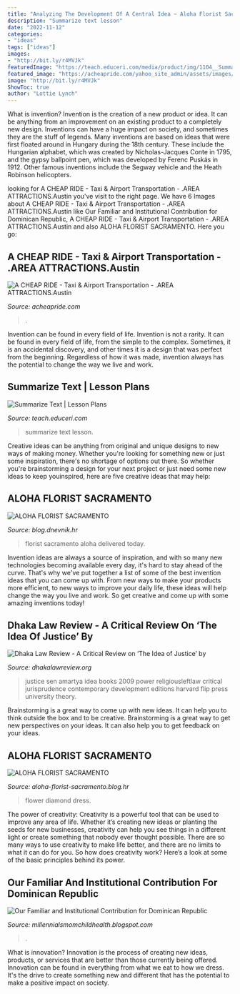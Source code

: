 ```yaml
---
title: "Analyzing The Development Of A Central Idea ~ Aloha Florist Sacramento"
description: "Summarize text lesson"
date: "2022-11-12"
categories:
- "ideas"
tags: ["ideas"]
images:
- "http://bit.ly/r4MVJk"
featuredImage: "https://teach.educeri.com/media/product/img/1104__Summarize_Text_Thumb.jpg"
featured_image: "https://acheapride.com/yahoo_site_admin/assets/images/A_Cheap_Ride_-_Web_Site_Photos_-_Bass_Concert_Hall_-_09-11.241194639_std.jpg"
image: "http://bit.ly/r4MVJk"
ShowToc: true
author: "Lottie Lynch"
---
```



What is invention?
Invention is the creation of a new product or idea. It can be anything from an improvement on an existing product to a completely new design. Inventions can have a huge impact on society, and sometimes they are the stuff of legends.
Many inventions are based on ideas that were first floated around in Hungary during the 18th century. These include the Hungarian alphabet, which was created by Nicholas-Jacques Conte in 1795, and the gypsy ballpoint pen, which was developed by Ferenc Puskás in 1912. Other famous inventions include the Segway vehicle and the Heath Robinson helicopters.

	

		
looking for A CHEAP RIDE - Taxi &amp; Airport Transportation - .AREA ATTRACTIONS.Austin you've visit to the right page. We have 6 Images about A CHEAP RIDE - Taxi &amp; Airport Transportation - .AREA ATTRACTIONS.Austin like Our Familiar and Institutional Contribution for Dominican Republic, A CHEAP RIDE - Taxi &amp; Airport Transportation - .AREA ATTRACTIONS.Austin and also ALOHA FLORIST SACRAMENTO. Here you go:
		
    
## A CHEAP RIDE - Taxi &amp; Airport Transportation - .AREA ATTRACTIONS.Austin

<img loading=lazy src="https://acheapride.com/yahoo_site_admin/assets/images/A_Cheap_Ride_-_Web_Site_Photos_-_Bass_Concert_Hall_-_09-11.241194639_std.jpg" onerror="this.onerror=null;this.src='https://tse3.mm.bing.net/th?id=OIP.TlrDILiZ3p47LH9p77VxPQAAAA&amp;pid=15.1';" alt="A CHEAP RIDE - Taxi &amp; Airport Transportation - .AREA ATTRACTIONS.Austin">

_Source: acheapride.com_

>. 

	

Invention can be found in every field of life.
Invention is not a rarity. It can be found in every field of life, from the simple to the complex. Sometimes, it is an accidental discovery, and other times it is a design that was perfect from the beginning. Regardless of how it was made, invention always has the potential to change the way we live and work.

    
## Summarize Text | Lesson Plans

<img loading=lazy src="https://teach.educeri.com/media/product/img/1104__Summarize_Text_Thumb.jpg" onerror="this.onerror=null;this.src='https://tse3.mm.bing.net/th?id=OIP.IslukXM6Eul6qlAaWITXxwHaFj&amp;pid=15.1';" alt="Summarize Text | Lesson Plans">

_Source: teach.educeri.com_

>summarize text lesson. 

	

Creative ideas can be anything from original and unique designs to new ways of making money. Whether you're looking for something new or just some inspiration, there's no shortage of options out there. So whether you're brainstorming a design for your next project or just need some new ideas to keep youinspired, here are five creative ideas that may help: 

    
## ALOHA FLORIST SACRAMENTO

<img loading=lazy src="http://bit.ly/pcAu5a" onerror="this.onerror=null;this.src='https://tse1.mm.bing.net/th?id=OIP.EzBhebizNEl-U1fLw8aUOQAAAA&amp;pid=15.1';" alt="ALOHA FLORIST SACRAMENTO">

_Source: blog.dnevnik.hr_

>florist sacramento aloha delivered today. 

	

Invention ideas are always a source of inspiration, and with so many new technologies becoming available every day, it's hard to stay ahead of the curve. That's why we've put together a list of some of the best invention ideas that you can come up with. From new ways to make your products more efficient, to new ways to improve your daily life, these ideas will help change the way you live and work. So get creative and come up with some amazing inventions today!

    
## Dhaka Law Review - A Critical Review On ‘The Idea Of Justice’ By

<img loading=lazy src="http://www.dhakalawreview.org/wp-content/uploads/2015/05/book.jpg" onerror="this.onerror=null;this.src='https://tse2.mm.bing.net/th?id=OIP._ztfJwoMnG2QAaG-tmRtnAAAAA&amp;pid=15.1';" alt="Dhaka Law Review - A Critical Review on ‘The Idea of Justice’ by">

_Source: dhakalawreview.org_

>justice sen amartya idea books 2009 power religiousleftlaw critical jurisprudence contemporary development editions harvard flip press university theory. 

	

Brainstorming is a great way to come up with new ideas. It can help you to think outside the box and to be creative. Brainstorming is a great way to get new perspectives on your ideas. It can also help you to get feedback on your ideas.

    
## ALOHA FLORIST SACRAMENTO

<img loading=lazy src="http://bit.ly/r4MVJk" onerror="this.onerror=null;this.src='https://tse4.mm.bing.net/th?id=OIP.VvdVlf0nPR-GOk8ZFaTKBgAAAA&amp;pid=15.1';" alt="ALOHA FLORIST SACRAMENTO">

_Source: aloha-florist-sacramento.blog.hr_

>flower diamond dress. 

	

The power of creativity:
Creativity is a powerful tool that can be used to improve any area of life. Whether it’s creating new ideas or planting the seeds for new businesses, creativity can help you see things in a different light or create something that nobody ever thought possible. There are so many ways to use creativity to make life better, and there are no limits to what it can do for you. So how does creativity work? Here’s a look at some of the basic principles behind its power.

    
## Our Familiar And Institutional Contribution For Dominican Republic

<img loading=lazy src="https://lh3.googleusercontent.com/proxy/-4KyDvF0X-xNA3ss9JsDvN--v2pB7Sf4lW9hVuiEznpbmm3thQ2sdpOjHwydrzuXukb-ARjbAUiiYIq1onaKV5wwRt8=w1200-h630-n-k-no-nu" onerror="this.onerror=null;this.src='https://tse3.mm.bing.net/th?id=OIP.6fKIPjz_WMbXZrf3ZOWL5QHaFj&amp;pid=15.1';" alt="Our Familiar and Institutional Contribution for Dominican Republic">

_Source: millennialsmomchildhealth.blogspot.com_

>. 

	

What is innovation?
Innovation is the process of creating new ideas, products, or services that are better than those currently being offered. Innovation can be found in everything from what we eat to how we dress. It's the drive to create something new and different that has the potential to make a positive impact on society.

